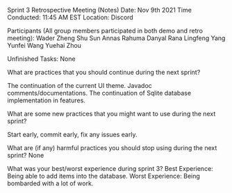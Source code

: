 Sprint 3 Retrospective Meeting (Notes) Date: Nov 9th 2021 Time Conducted: 11:45 AM EST Location: Discord

Participants (All group members participated in both demo and retro meeting): Wader Zheng Shu Sun Annas Rahuma Danyal Rana Lingfeng Yang Yunfei Wang Yuehai Zhou

Unfinished Tasks: None

What are practices that you should continue during the next sprint?

The continuation of the current UI theme. Javadoc comments/documentations. The continuation of Sqlite database implementation in features.

What are some new practices that you might want to use during the next sprint?

Start early, commit early, fix any issues early.

What are (if any) harmful practices you should stop using during the next sprint? None

What was your best/worst experience during sprint 3? Best Experience: Being able to add items into the database. Worst Experience: Being bombarded with a lot of work.
